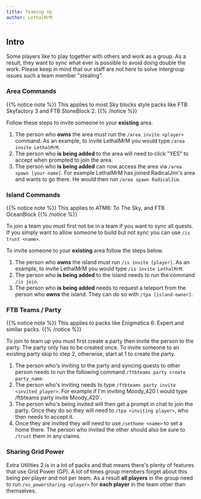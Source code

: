 ```yaml
---
title: Teaming Up
author: LethalMrM
---
```


## Intro

Some players like to play together with others and work as a group. As a result, they want to sync what ever is possible to avoid doing double the work. Please keep in mind that our staff are not here to solve intergroup issues such a team member "stealing". 

### Area Commands

{{% notice note %}}
This applies to most Sky blocks style packs like FTB Skyfactory 3 and FTB StoneBlock 2. 
{{% /notice %}}

Follow these steps to invite someone to your **existing** area.

1. The person who **owns** the area must run the `/area invite <player>` command. As an example, to invite LethalMrM you would type `/area invite LethalMrM`.
2. The person who **is being added** to the area will need to click "YES" to accept when prompted to join the area.
3. The person who **is being added** can now access the area via `/area spawn [your-name]`. For example LethalMrM has joined RadicalJim's area and wants to go there. He would then run `/area spawn RadicalJim`.

### Island Commands

{{% notice note %}}
This applies to ATM6: To The Sky, and FTB OceanBlock
{{% /notice %}}

To join a team you must first not be in a team if you want to sync all quests. If you simply want to allow someone to build but not sync you can  use `/is trust <name>`.

To invite someone to your **existing** area follow the steps below.

1. The person who **owns** the island must run `/is invite [player]`.  As an example, to invite LethalMrM you would type `/is invite LethalMrM`.
2. The person who **is being added** to the island needs to run the command `/is join`.
3. The person who **is being added** needs to request a teleport from the person who **owns** the island. They can do so with `/tpa [island-owner]`.

### FTB Teams / Party

{{% notice note %}}
This applies to packs like Enigmatica 6: Expert and similar packs.
{{% /notice %}}

To join to team up you must first create a party then invite the person to the party. The party only has to be created once.
To invite someone to an existing party skip to step 2, otherwise, start at 1 to create the party. 

1. The person who's inviting to the party and syncing quests to other person needs to run the following command `/ftbteams party create party_name`.
2. The person who's inviting needs to type `/ftbteams party invite <invited_player>`. For example if I'm inviting Moody_420 I would type /ftbteams party invite Moody_420`.
3. The person who's being invited will then get a prompt in chat to join the party. Once they do so they will need to `/tpa <inviting player>`, who then needs to accept it.
4. Once they are invited they will need to use `/sethome <name>` to set a home there. The  person who invited the other should also be sure to `/trust` them in any claims.

### Sharing Grid Power

Extra Utilities 2 is in a lot of packs and that means there's plenty of features that use Grid Power (GP). A lot of times group members forget about this being per player and not per team. As a result **all players** in the group need to run `/xu_powersharing <player>` for **each player** in the team other than themselves. 